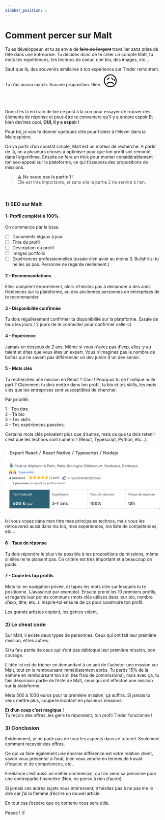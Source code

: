 ```yaml
---
sidebar_position: 1
---
```


# Comment percer sur Malt

Tu es développeur, et tu as envie de ~~faire de l’argent~~ travailler sans prise de tête dans une entreprise. Tu décides donc de te créer un compte Malt, tu mets tes expériences, tes technos de coeur, une bio, des images, etc…

Sauf que là, des souvenirs similaires à ton expérience sur Tinder remontent. Tu n’as aucun match. Aucune proposition. Rien.
<font size="10">😥</font>

<br/><br/>

Donc t’es là en train de lire ce post à la con pour essayer de trouver des éléments de réponse et peut-être te convaincre qu’il y a encore espoir.Et bien devines quoi, **OUI, il y a espoir !**

Pour toi, je vais te donner quelques clés pour t’aider à t’élever dans la Maltosphère.

On va partir d’un constat simple, Malt est un moteur de recherche.
À partir de là, on a plusieurs choses à optimiser pour que ton profil soit remonté dans l’algorithme. Ensuite on fera un trick pour monter considérablement ton sex-appeal sur la plateforme, ce qui t’assurera des propositions de missions.
<br/>

> :warning: **Ne saute pas la partie 1 !** <br/>Elle est très importante, et sans elle la partie 2 ne servira à rien.

<br/>

### 1) SEO sur Malt

#### 1- Profil complété à 100%.

On commence par la base.

- [ ] Documents légaux à jour
- [ ] Titre du profil
- [ ] Description du profil
- [ ] Images portfolio
- [ ] Expériences professionnelles (essaie d’en avoir au moins 3. Bullshit si tu ne les as pas. Personne ne regarde réellement.)

#### 2 - Recommandations

Elles comptent énormément, alors n’hésites pas à demander à des amis freelances sur la plateforme, ou des anciennes personnes en entreprises de te recommander.

#### 3 - Disponibilité confirmée

Tu dois régulièrement confirmer ta disponibilité sur la plateforme. Essaie de tous les jours / 2 jours de te connecter pour confirmer celle-ci.

#### 4 - Expérience

Jamais en dessous de 2 ans. Même si vous n'avez pas d'exp, allez-y au talent et dites que vous êtes un expert. Vous n'imaginez pas le nombre de boîtes qui ne savent pas différencier un dev junior d'un dev senior.

#### 5 - Mots clés

Tu recherches une mission en React ? Cool ! Pourquoi tu ne l'indique nulle part ?
Clairement tu dois mettre dans ton profil, ta bio et tes skills, les mots clés que les entreprises sont susceptibles de chercher.

Par priorité:

1 - Ton titre<br/>2 - Ta bio<br/>3 - Tes skills<br/>4 - Tes expériences passées.

Certains mots clés prévalent plus que d’autres, mais ce que tu dois retenir c’est que les technos sont numéro 1 (React, Typescript, Python, etc…).

### ![Screenshot malt](./documents/malt_screenshot.png)

Ici vous voyez dans mon titre mes principales technos, mais vous les retrouverez aussi dans ma bio, mes expériences, ma liste de compétences, etc...

#### 6 - Taux de réponse

Tu dois répondre le plus vite possible à tes propositions de missions, même si elles ne te plaisent pas.
Ce critère est très important et a beaucoup de poids.

#### 7 - Copie les top profils

Mets toi en navigation privée, et tapes les mots clés sur lesquels tu te positionne. (Javascript par exemple).
Ensuite prend les 10 premiers profils, et regarde leur points communs (mots clés utilisés dans leur bio, nombre d’exp, titre, etc..).
Inspire-toi ensuite de ça pour construire ton profil.

Les grands artistes copient, les génies volent.

### 2) Le cheat code

Sur Malt, il existe deux types de personnes. Ceux qui ont fait leur première mission, et les autres.

Si tu fais partie de ceux qui n’ont pas débloqué leur première mission, bon courage.

L’idée ici est de tricher en demandant à un ami de t’acheter une mission sur Malt, tout en le remboursant immédiatement après.
Tu perds 15% de la somme en remboursant ton ami (les frais de commissions), mais avec ça, tu fais désormais partie de l’élite de Malt, ceux qui ont effectué une mission sur la plateforme.

Mets 500 à 1000 euros pour ta première mission, ça suffira. Si jamais tu veux mettre plus, coupe le montant en plusieurs missions.

**Et d’un coup c’est magique !**<br/>Tu reçois des offres, les gens te répondent, ton profil Tinder fonctionne !

### 3) Conclusion

Évidemment, je ne parle pas de tous les aspects dans ce tutoriel. Seulement comment recevoir des offres.

Ce qui va faire également une énorme différence est votre relation client, savoir vous présenter à l’oral, bien vous vendre en termes de travail d’équipe et de compétences, etc..

Freelance c’est aussi un métier commercial, ou l’on vend sa personne pour une contrepartie financière (Non, ne pense à rien d’autre).

Si jamais ces autres sujets vous intéressent, n’hésitez pas à ne pas me le dire car j’ai la flemme d’écrire un nouvel article.

En tout cas j’espère que ce contenu vous sera utile.

Peace ! ✌️
